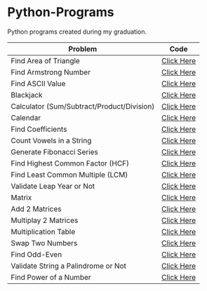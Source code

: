# Python-Programs
Python programs created during my graduation.

| Problem  | Code |
| ------------- | ------------- |
| Find Area of Triangle  | <a href="https://github.com/DevFreAkeD/Python-Programs/blob/main/area%20of%20triangle.py">Click Here</a> |
| Find Armstrong Number | <a href="https://github.com/DevFreAkeD/Python-Programs/blob/main/armstrong-number.py">Click Here</a> |
| Find ASCII Value | <a href="https://github.com/DevFreAkeD/Python-Programs/blob/main/ascii-value.py">Click Here</a> |
| Blackjack | <a href="https://github.com/DevFreAkeD/Python-Programs/blob/main/blackjack.py">Click Here</a> |
| Calculator (Sum/Subtract/Product/Division)  | <a href="https://github.com/DevFreAkeD/Python-Programs/blob/main/calculator.py">Click Here</a> |
| Calendar  | <a href="https://github.com/DevFreAkeD/Python-Programs/blob/main/calendar.py">Click Here</a> |
| Find Coefficients  | <a href="https://github.com/DevFreAkeD/Python-Programs/blob/main/coefficient.py">Click Here</a> |
| Count Vowels in a String | <a href="https://github.com/DevFreAkeD/Python-Programs/blob/main/count-vowels.py">Click Here</a> |
| Generate Fibonacci Series  | <a href="https://github.com/DevFreAkeD/Python-Programs/blob/main/fibonacci.py">Click Here</a> |
| Find Highest Common Factor (HCF) | <a href="https://github.com/DevFreAkeD/Python-Programs/blob/main/hcf.py">Click Here</a> |
| Find Least Common Multiple (LCM) | <a href="https://github.com/DevFreAkeD/Python-Programs/blob/main/lcm.py">Click Here</a> |
| Validate Leap Year or Not  | <a href="https://github.com/DevFreAkeD/Python-Programs/blob/main/leap-year.py">Click Here</a> |
| Matrix | <a href="https://github.com/DevFreAkeD/Python-Programs/blob/main/matrix.py">Click Here</a> |
| Add 2 Matrices | <a href="https://github.com/DevFreAkeD/Python-Programs/blob/main/matrix-addition.py">Click Here</a> |
| Multiplay 2 Matrices | <a href="https://github.com/DevFreAkeD/Python-Programs/blob/main/multiply-matrices.py">Click Here</a> |
| Multiplication Table | <a href="https://github.com/DevFreAkeD/Python-Programs/blob/main/multiplication=table.py">Click Here</a> |
| Swap Two Numbers | <a href="https://github.com/DevFreAkeD/Python-Programs/blob/main/number-swap.py">Click Here</a> |
| Find Odd-Even | <a href="https://github.com/DevFreAkeD/Python-Programs/blob/main/odd=even.py">Click Here</a> |
| Validate String a Palindrome or Not | <a href="https://github.com/DevFreAkeD/Python-Programs/blob/main/palindrome.py">Click Here</a> |
| Find Power of a Number | <a href="https://github.com/DevFreAkeD/Python-Programs/blob/main/power.py">Click Here</a> |
